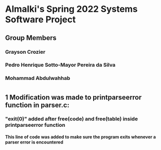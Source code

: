 # Almalki's Spring 2022 Systems Software Project

## Group Members

### Grayson Crozier

### Pedro Henrique Sotto-Mayor Pereira da Silva

### Mohammad Abdulwahhab

# 

## 1 Modification was made to printparseerror function in parser.c:

### "exit(0)" added after free(code) and free(table) inside printparseerror function
#### This line of code was added to make sure the program exits whenever a parser error is encountered
